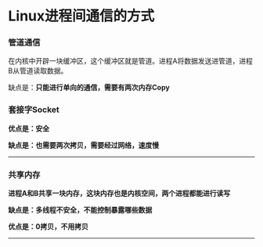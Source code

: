 # Linux进程间通信的方式

### 管道通信

在内核中开辟一块缓冲区，这个缓冲区就是管道。进程A将数据发送进管道，进程B从管道读取数据。

缺点是：**只能进行单向的通信，需要有两次内存Copy**

### **套接字Socket**

**优点是：安全**

**缺点是：也需要两次拷贝，需要经过网络，速度慢**

****

### **共享内存**

**进程A和B共享一块内存，这块内存也是内核空间，两个进程都能进行读写**

**缺点是：多线程不安全，不能控制暴露哪些数据**

**优点是：0拷贝，不用拷贝**

****
